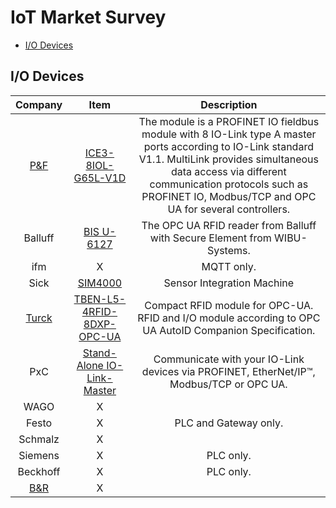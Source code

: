 # IoT Market Survey

 - [I/O Devices](#device)
 
## <a name="device"></a> I/O Devices

|   Company   |  Item  |  Description  |
|:-----------:|:------:|:-------------:|
| [P&F](https://www.pepperl-fuchs.com/germany/de/comtrol.htm) | [ICE3-8IOL-G65L-V1D](https://www.pepperl-fuchs.com/germany/de/classid_4996.htm?view=productdetails&prodid=96759) | The module is a PROFINET IO fieldbus module with 8 IO-Link type A master ports according to IO-Link standard V1.1. MultiLink provides simultaneous data access via different communication protocols such as PROFINET IO, Modbus/TCP and OPC UA for several controllers. |
| Balluff | [BIS U-6127](https://www.balluff.com/local/de/news/press-section/press-news/rfid-communication-without-risks/) | The OPC UA RFID reader from Balluff with Secure Element from WIBU-Systems. |
| ifm | X | MQTT only. |
| Sick | [SIM4000](https://www.sick.com/de/de/sensor-integration-machine/sim4x00/sim4000-0p03g10/p/p451945?ff_data=JmZmX2lkPXA0NTE5NDUmZmZfbWFzdGVySWQ9cDQ1MTk0NSZmZl90aXRsZT1TSU00MDAwLTBQMDNHMTAmZmZfcXVlcnk9JmZmX3Bvcz0xJmZmX29yaWdQb3M9MSZmZl9wYWdlPTEmZmZfcGFnZVNpemU9MjQmZmZfb3JpZ1BhZ2VTaXplPTI0JmZmX3NpbWk9OTIuMA==)  | Sensor Integration Machine |
| [Turck](https://www.turck.at/de/anwendungsbeispiele-801_kompakte-ip67rfidmodule-mit-opcuaserver-8864.php) | [TBEN-L5-4RFID-8DXP-OPC-UA](https://www.turck.at/de/product/00000040000381bb0003003a) | Compact RFID module for OPC-UA. RFID and I/O module according to OPC UA AutoID Companion Specification. |
| PxC | [Stand-Alone IO-Link-Master](https://www.phoenixcontact.com/online/portal/ch?1dmy&urile=wcm%3apath%3a/chde/web/main/products/subcategory_pages/Stand_alone_IO-Link_master_P-21-11-05/9e55fb14-3855-4f6e-abdd-b6531b0262f4) | Communicate with your IO-Link devices via PROFINET, EtherNet/IP™, Modbus/TCP or OPC UA. |
| WAGO | X |  |
| Festo | X | PLC and Gateway only. |
| Schmalz | X |  |
| Siemens | X | PLC only. |
| Beckhoff | X | PLC only. |
| [B&R](https://www.br-automation.com/de-de/technologie/industrial-iot/) | X |  |

